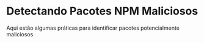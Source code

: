 # Detectando Pacotes NPM Maliciosos
Aqui estão algumas práticas para identificar pacotes potencialmente maliciosos
